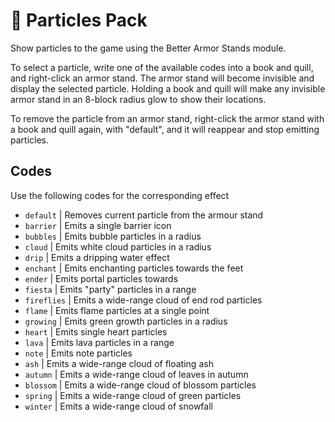 # 💨 Particles Pack
Show particles to the game using the Better Armor Stands module.

To select a particle, write one of the available codes into a book and quill, and right-click an armor stand.
The armor stand will become invisible and display the selected particle.
Holding a book and quill will make any invisible armor stand in an 8-block radius glow to show their locations.

To remove the particle from an armor stand, right-click the armor stand with a book and quill again, with "default", and it will reappear and stop emitting particles.

## Codes
Use the following codes for the corresponding effect

- `default` | Removes current particle from the armour stand
- `barrier` | Emits a single barrier icon
- `bubbles` | Emits bubble particles in a radius
- `cloud` | Emits white cloud particles in a radius
- `drip` | Emits a dripping water effect
- `enchant` | Emits enchanting particles towards the feet
- `ender` | Emits portal particles towards
- `fiesta` | Emits "party" particles in a range
- `fireflies` | Emits a wide-range cloud of end rod particles
- `flame` | Emits flame particles at a single point
- `growing` | Emits green growth particles in a radius
- `heart` | Emits single heart particles
- `lava` | Emits lava particles in a range
- `note` | Emits note particles
- `ash` | Emits a wide-range cloud of floating ash
- `autumn` | Emits a wide-range cloud of leaves in autumn
- `blossom` | Emits a wide-range cloud of blossom particles
- `spring` | Emits a wide-range cloud of green particles
- `winter` | Emits a wide-range cloud of snowfall